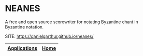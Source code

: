 # NEANES

 A free and open source scorewriter for notating Byzantine chant 
 in Byzantine notation.

 SITE: https://danielgarthur.github.io/neanes/

 | [Applications](https://portable-linux-apps.github.io/apps.html) | [Home](https://portable-linux-apps.github.io)
 | --- | --- |
